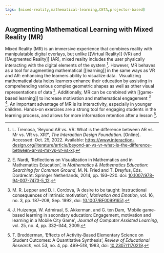 ```yaml
---
tags: [mixed-reality,mathematical-learning,CETA,projector-based]
---
```


## Augmenting Mathematical Learning with Mixed Reality (MR)

Mixed Reality (MR) is an immersive experience that combines reality with manipulatable digital overlays, but unlike [[Virtual Reality]] (VR) and [[Augmented Reality]] (AR), mixed reality includes the user physically interacting with the digital elements of the system [^1]. However, MR behaves as a tool for augmenting mathematical [[learning]] in the same ways as VR and AR: enhancing the learners ability to visualize data.  Visualizing mathematical data helps learners enhance their education by assisting in comprehending various complex geometric shapes as well as other visual representations of data [^2]. Additionally, MR can be combined with [[game-based learning]] to increase motivation and mathematical engagement [^3] [^4]. An important advantage of MR is its interactivity, especially in younger children. Hands-on exercises are a strong tool for engaging students in the learning process, and allows for more information retention after a lesson [^5].

[^1]: L. Tremosa, ‘Beyond AR vs. VR: What is the difference between AR vs. Mr vs. VR vs. XR?', _The Interaction Design Foundation_. [Online]. Accessed: Oct. 25, 2022. Available: https://www.interaction-design.org/literature/article/beyond-ar-vs-vr-what-is-the-difference-between-ar-vs-mr-vs-vr-vs-xr.
[^2]: E. Nardi, ‘Reflections on Visualization in Mathematics and in Mathematics Education’, in _Mathematics & Mathematics Education: Searching for Common Ground_, M. N. Fried and T. Dreyfus, Eds. Dordrecht: Springer Netherlands, 2014, pp. 193–220. doi: [10.1007/978-94-007-7473-5_12](https://doi.org/10.1007/978-94-007-7473-5_12).
[^3]: M. R. Lepper and D. I. Cordova, ‘A desire to be taught: Instructional consequences of intrinsic motivation’, _Motivation and Emotion_, vol. 16, no. 3, pp. 187–208, Sep. 1992, doi: [10.1007/BF00991651](https://doi.org/10.1007/BF00991651).
[^4]: J. Huizenga, W. Admiraal, S. Akkerman, and G. ten Dam, ‘Mobile game-based learning in secondary education: Engagement, motivation and learning in a Mobile City Game', _Journal of Computer Assisted Learning_, vol. 25, no. 4, pp. 332–344, 2009.
[^5]: T. Bredderman, ‘Effects of Activity-Based Elementary Science on Student Outcomes: A Quantitative Synthesis’, _Review of Educational Research_, vol. 53, no. 4, pp. 499–518, 1983, doi: [10.2307/1170219](https://doi.org/10.2307/1170219).